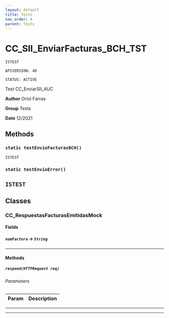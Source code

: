 ```yaml
---
layout: default
title: Tests
nav_order: 4
parent: Tests
---
```


# CC_SII_EnviarFacturas_BCH_TST

`ISTEST`

`APIVERSION: 48`

`STATUS: ACTIVE`

Test CC_EnviarSII_AUC

**Author** Oriol Farras

**Group** Tests

**Date** 12/2021

## Methods

### `static testEnvioFacturasBCH()`

`ISTEST`

### `static testEnvioError()`

## `ISTEST`

## Classes

### CC_RespuestasFacturasEmitidasMock

#### Fields

##### `numFactura` → `String`

---

#### Methods

##### `respond(HTTPRequest req)`

###### Parameters

| Param | Description |
| ----- | ----------- |

---

---
